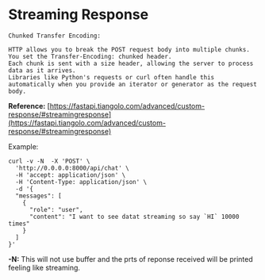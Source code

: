 # Streaming Response
```
Chunked Transfer Encoding:

HTTP allows you to break the POST request body into multiple chunks.
You set the Transfer-Encoding: chunked header.
Each chunk is sent with a size header, allowing the server to process data as it arrives.
Libraries like Python's requests or curl often handle this automatically when you provide an iterator or generator as the request body.

```
**Reference:** [https://fastapi.tiangolo.com/advanced/custom-response/#streamingresponse](https://fastapi.tiangolo.com/advanced/custom-response/#streamingresponse)

Example:
```
curl -v -N  -X 'POST' \
  'http://0.0.0.0:8000/api/chat' \
  -H 'accept: application/json' \
  -H 'Content-Type: application/json' \
  -d '{
  "messages": [
    {
      "role": "user",
      "content": "I want to see datat streaming so say `HI` 10000 times"
    }
  ]
}'

```
**-N:** This will not use buffer and the prts of reponse received will be printed feeling like streaming.
